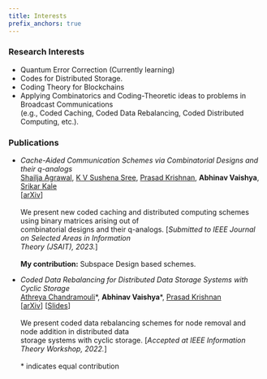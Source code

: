 ```yaml
---
title: Interests
prefix_anchors: true
---
```


### Research Interests
- Quantum Error Correction (Currently learning)
- Codes for Distributed Storage.
- Coding Theory for Blockchains
- Applying Combinatorics and Coding-Theoretic ideas to problems in Broadcast Communications \
(e.g., Coded Caching, Coded Data Rebalancing, Coded Distributed Computing, etc.). 



### Publications

- <em>Cache-Aided Communication Schemes via Combinatorial Designs and their q-analogs</em> <br>
<a href="https://scholar.google.co.in/citations?user=YLYLvJ4AAAAJ&hl=en/"> Shailja Agrawal</a>, <a href="https://scholar.google.co.in/citations?user=xRnIXxUAAAAJ&hl=en"> K V Sushena Sree</a>, <a href="https://scholar.google.co.in/citations?user=OEdS9e4AAAAJ&hl=en">Prasad Krishnan</a>, <strong>Abhinav Vaishya</strong>, <a href="https://www.linkedin.com/in/srikar1234/">Srikar Kale</a><br>
[<a href="https://arxiv.org/abs/2302.03452">arXiv</a>] <br><br>
We present new coded caching and distributed computing schemes using binary matrices arising out of <br> combinatorial designs and their q-analogs. [<em>Submitted to IEEE Journal on Selected Areas in Information <br> Theory (JSAIT), 2023.</em>] <br><br>
<strong>My contribution:</strong> Subspace Design based schemes.
              

- <em>Coded Data Rebalancing for Distributed Data Storage Systems with Cyclic Storage</em><br>
<a href="https://scholar.google.com/citations?user=40W8hwUAAAAJ&hl=en"> Athreya Chandramouli</a>\*, <strong>Abhinav Vaishya</strong>\*, <a href="https://scholar.google.co.in/citations?user=OEdS9e4AAAAJ&hl=en">Prasad Krishnan</a><br>
[<a href="https://arxiv.org/abs/2205.06257">arXiv</a>]
[<a href="/../files/ITW2022_CDR_Presentation.pdf">Slides</a>]<br><br>
We present coded data rebalancing schemes for node removal and node addition in distributed data <br> storage systems with cyclic storage. [<em>Accepted at IEEE Information Theory Workshop, 2022.</em>]<br><br>
\* indicates equal contribution
